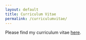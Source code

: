 ```yaml
---
layout: default
title: Curriculum Vitae
permalink: /curriculumvitae/
---
```


Please find my curriculum vitae <a href="/assets/images/CV.png">here</a>.

